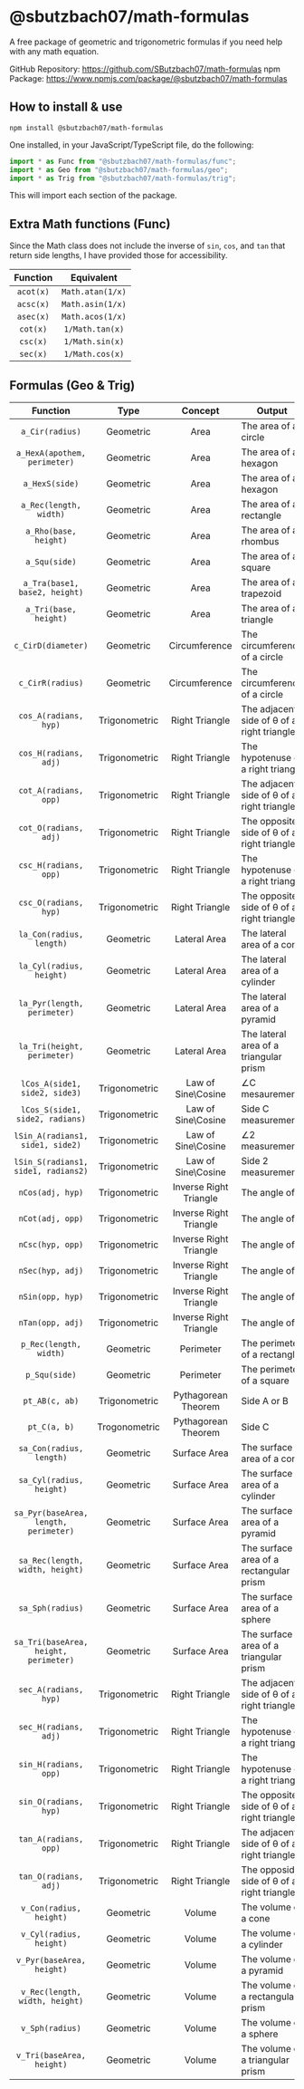 # @sbutzbach07/math-formulas

A free package of geometric and trigonometric formulas if you need help with any math equation.

GitHub Repository: <https://github.com/SButzbach07/math-formulas>
npm Package: <https://www.npmjs.com/package/@sbutzbach07/math-formulas>

## How to install & use

`npm install @sbutzbach07/math-formulas`

One installed, in your JavaScript/TypeScript file, do the following:

```js
import * as Func from "@sbutzbach07/math-formulas/func";
import * as Geo from "@sbutzbach07/math-formulas/geo";
import * as Trig from "@sbutzbach07/math-formulas/trig";
```

This will import each section of the package.

## Extra Math functions (Func)

Since the Math class does not include the inverse of `sin`, `cos`, and `tan` that return side lengths, I have provided those for accessibility.

|Function|Equivalent|
|:-:|:-:|
|`acot(x)`|`Math.atan(1/x)`|
|`acsc(x)`|`Math.asin(1/x)`|
|`asec(x)`|`Math.acos(1/x)`|
|`cot(x)`|`1/Math.tan(x)`|
|`csc(x)`|`1/Math.sin(x)`|
|`sec(x)`|`1/Math.cos(x)`|

## Formulas (Geo & Trig)

|Function|Type|Concept|Output|
|:-:|:-:|:-:|-|
|`a_Cir(radius)`|Geometric|Area|The area of a circle|
|`a_HexA(apothem, perimeter)`|Geometric|Area|The area of a hexagon|
|`a_HexS(side)`|Geometric|Area|The area of a hexagon|
|`a_Rec(length, width)`|Geometric|Area|The area of a rectangle|
|`a_Rho(base, height)`|Geometric|Area|The area of a rhombus|
|`a_Squ(side)`|Geometric|Area|The area of a square|
|`a_Tra(base1, base2, height)`|Geometric|Area|The area of a trapezoid|
|`a_Tri(base, height)`|Geometric|Area|The area of a triangle|
|`c_CirD(diameter)`|Geometric|Circumference|The circumference of a circle|
|`c_CirR(radius)`|Geometric|Circumference|The circumference of a circle|
|`cos_A(radians, hyp)`|Trigonometric|Right Triangle|The adjacent side of &theta; of a right triangle|
|`cos_H(radians, adj)`|Trigonometric|Right Triangle|The hypotenuse of a right triangle|
|`cot_A(radians, opp)`|Trigonometric|Right Triangle|The adjacent side of &theta; of a right triangle|
|`cot_O(radians, adj)`|Trigonometric|Right Triangle|The opposite side of &theta; of a right triangle|
|`csc_H(radians, opp)`|Trigonometric|Right Triangle|The hypotenuse of a right triangle|
|`csc_O(radians, hyp)`|Trigonometric|Right Triangle|The opposite side of &theta; of a right triangle|
|`la_Con(radius, length)`|Geometric|Lateral Area|The lateral area of a cone|
|`la_Cyl(radius, height)`|Geometric|Lateral Area|The lateral area of a cylinder|
|`la_Pyr(length, perimeter)`|Geometric|Lateral Area|The lateral area of a pyramid|
|`la_Tri(height, perimeter)`|Geometric|Lateral Area|The lateral area of a triangular prism|
|`lCos_A(side1, side2, side3)`|Trigonometric|Law of Sine\Cosine|&angle;C mesaurement|
|`lCos_S(side1, side2, radians)`|Trigonometric|Law of Sine\Cosine|Side C measurement|
|`lSin_A(radians1, side1, side2)`|Trigonometric|Law of Sine\Cosine|&angle;2 measurement|
|`lSin_S(radians1, side1, radians2)`|Trigonometric|Law of Sine\Cosine|Side 2 measurement|
|`nCos(adj, hyp)`|Trigonometric|Inverse Right Triangle|The angle of &theta;|
|`nCot(adj, opp)`|Trigonometric|Inverse Right Triangle|The angle of &theta;|
|`nCsc(hyp, opp)`|Trigonometric|Inverse Right Triangle|The angle of &theta;|
|`nSec(hyp, adj)`|Trigonometric|Inverse Right Triangle|The angle of &theta;|
|`nSin(opp, hyp)`|Trigonometric|Inverse Right Triangle|The angle of &theta;|
|`nTan(opp, adj)`|Trigonometric|Inverse Right Triangle|The angle of &theta;|
|`p_Rec(length, width)`|Geometric|Perimeter|The perimeter of a rectangle|
|`p_Squ(side)`|Geometric|Perimeter|The perimeter of a square|
|`pt_AB(c, ab)`|Trigonometric|Pythagorean Theorem|Side A or B|
|`pt_C(a, b)`|Trogonometric|Pythagorean Theorem|Side C|
|`sa_Con(radius, length)`|Geometric|Surface Area|The surface area of a cone|
|`sa_Cyl(radius, height)`|Geometric|Surface Area|The surface area of a cylinder|
|`sa_Pyr(baseArea, length, perimeter)`|Geometric|Surface Area|The surface area of a pyramid|
|`sa_Rec(length, width, height)`|Geometric|Surface Area|The surface area of a rectangular prism|
|`sa_Sph(radius)`|Geometric|Surface Area|The surface area of a sphere|
|`sa_Tri(baseArea, height, perimeter)`|Geometric|Surface Area|The surface area of a triangular prism|
|`sec_A(radians, hyp)`|Trigonometric|Right Triangle|The adjacent side of &theta; of a right triangle|
|`sec_H(radians, adj)`|Trigonometric|Right Triangle|The hypotenuse of a right triangle|
|`sin_H(radians, opp)`|Trigonometric|Right Triangle|The hypotenuse of a right triangle|
|`sin_O(radians, hyp)`|Trigonometric|Right Triangle|The opposite side of &theta; of a right triangle|
|`tan_A(radians, opp)`|Trigonometric|Right Triangle|The adjacent side of &theta; of a right triangle|
|`tan_O(radians, adj)`|Trigonometric|Right Triangle|The opposide side of &theta; of a right triangle|
|`v_Con(radius, height)`|Geometric|Volume|The volume of a cone|
|`v_Cyl(radius, height)`|Geometric|Volume|The volume of a cylinder|
|`v_Pyr(baseArea, height)`|Geometric|Volume|The volume of a pyramid|
|`v_Rec(length, width, height)`|Geometric|Volume|The volume of a rectangular prism|
|`v_Sph(radius)`|Geometric|Volume|The volume of a sphere|
|`v_Tri(baseArea, height)`|Geometric|Volume|The volume of a triangular prism|
